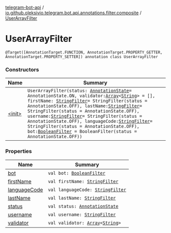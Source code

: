 [telegram-bot-api](../../index.md) / [io.github.oleksivio.telegram.bot.api.annotations.filter.composite](../index.md) / [UserArrayFilter](./index.md)

# UserArrayFilter

`@Target([AnnotationTarget.FUNCTION, AnnotationTarget.PROPERTY_GETTER, AnnotationTarget.PROPERTY_SETTER]) annotation class UserArrayFilter`

### Constructors

| Name | Summary |
|---|---|
| [&lt;init&gt;](-init-.md) | `UserArrayFilter(status: `[`AnnotationState`](../../io.github.oleksivio.telegram.bot.api.model.annotation/-annotation-state/index.md)` = AnnotationState.ON, validator: `[`Array`](https://kotlinlang.org/api/latest/jvm/stdlib/kotlin/-array/index.html)`<`[`String`](https://kotlinlang.org/api/latest/jvm/stdlib/kotlin/-string/index.html)`> = [], firstName: `[`StringFilter`](../../io.github.oleksivio.telegram.bot.api.annotations.filter.primitive/-string-filter/index.md)` = StringFilter(status = AnnotationState.OFF), lastName: `[`StringFilter`](../../io.github.oleksivio.telegram.bot.api.annotations.filter.primitive/-string-filter/index.md)` = StringFilter(status = AnnotationState.OFF), username: `[`StringFilter`](../../io.github.oleksivio.telegram.bot.api.annotations.filter.primitive/-string-filter/index.md)` = StringFilter(status = AnnotationState.OFF), languageCode: `[`StringFilter`](../../io.github.oleksivio.telegram.bot.api.annotations.filter.primitive/-string-filter/index.md)` = StringFilter(status = AnnotationState.OFF), bot: `[`BooleanFilter`](../../io.github.oleksivio.telegram.bot.api.annotations.filter.primitive/-boolean-filter/index.md)` = BooleanFilter(status = AnnotationState.OFF))` |

### Properties

| Name | Summary |
|---|---|
| [bot](bot.md) | `val bot: `[`BooleanFilter`](../../io.github.oleksivio.telegram.bot.api.annotations.filter.primitive/-boolean-filter/index.md) |
| [firstName](first-name.md) | `val firstName: `[`StringFilter`](../../io.github.oleksivio.telegram.bot.api.annotations.filter.primitive/-string-filter/index.md) |
| [languageCode](language-code.md) | `val languageCode: `[`StringFilter`](../../io.github.oleksivio.telegram.bot.api.annotations.filter.primitive/-string-filter/index.md) |
| [lastName](last-name.md) | `val lastName: `[`StringFilter`](../../io.github.oleksivio.telegram.bot.api.annotations.filter.primitive/-string-filter/index.md) |
| [status](status.md) | `val status: `[`AnnotationState`](../../io.github.oleksivio.telegram.bot.api.model.annotation/-annotation-state/index.md) |
| [username](username.md) | `val username: `[`StringFilter`](../../io.github.oleksivio.telegram.bot.api.annotations.filter.primitive/-string-filter/index.md) |
| [validator](validator.md) | `val validator: `[`Array`](https://kotlinlang.org/api/latest/jvm/stdlib/kotlin/-array/index.html)`<`[`String`](https://kotlinlang.org/api/latest/jvm/stdlib/kotlin/-string/index.html)`>` |
